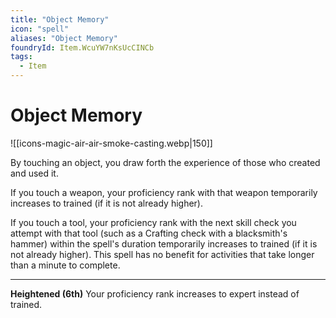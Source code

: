 ```yaml
---
title: "Object Memory"
icon: "spell"
aliases: "Object Memory"
foundryId: Item.WcuYW7nKsUcCINCb
tags:
  - Item
---
```


# Object Memory
![[icons-magic-air-air-smoke-casting.webp|150]]

By touching an object, you draw forth the experience of those who created and used it.

If you touch a weapon, your proficiency rank with that weapon temporarily increases to trained (if it is not already higher).

If you touch a tool, your proficiency rank with the next skill check you attempt with that tool (such as a Crafting check with a blacksmith's hammer) within the spell's duration temporarily increases to trained (if it is not already higher). This spell has no benefit for activities that take longer than a minute to complete.

* * *

**Heightened (6th)** Your proficiency rank increases to expert instead of trained.



